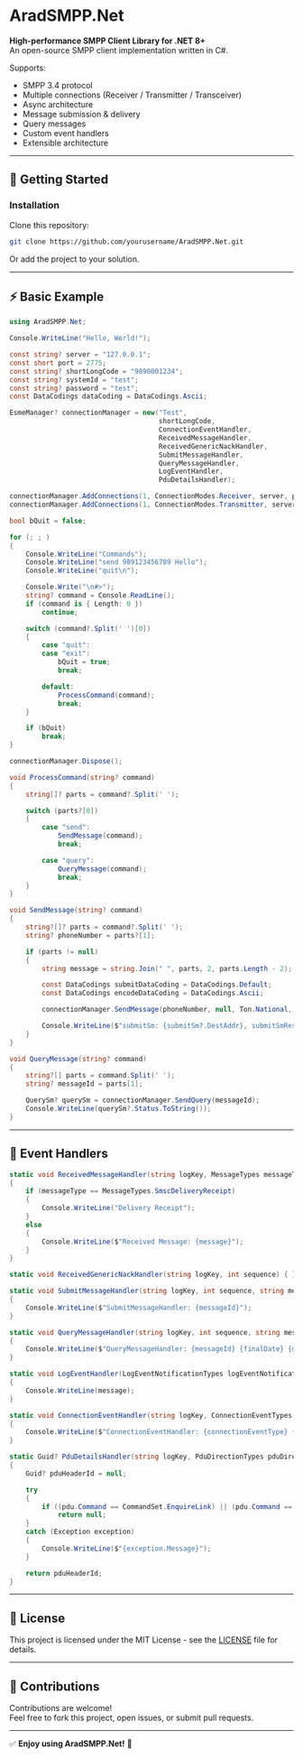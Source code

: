 # AradSMPP.Net

**High-performance SMPP Client Library for .NET 8+**  
An open-source SMPP client implementation written in C#.  

Supports:
- SMPP 3.4 protocol
- Multiple connections (Receiver / Transmitter / Transceiver)
- Async architecture
- Message submission & delivery
- Query messages
- Custom event handlers
- Extensible architecture

---

## 🚀 Getting Started

### Installation

Clone this repository:

```bash
git clone https://github.com/yourusername/AradSMPP.Net.git
```

Or add the project to your solution.

---

## ⚡ Basic Example

```csharp
using AradSMPP.Net;

Console.WriteLine("Hello, World!");

const string? server = "127.0.0.1";
const short port = 2775;
const string? shortLongCode = "9890001234";
const string? systemId = "test";
const string? password = "test";
const DataCodings dataCoding = DataCodings.Ascii;

EsmeManager? connectionManager = new("Test",
                                     shortLongCode,
                                     ConnectionEventHandler,
                                     ReceivedMessageHandler,
                                     ReceivedGenericNackHandler,
                                     SubmitMessageHandler,
                                     QueryMessageHandler,
                                     LogEventHandler,
                                     PduDetailsHandler);

connectionManager.AddConnections(1, ConnectionModes.Receiver, server, port, systemId, password, "Receiver", dataCoding);
connectionManager.AddConnections(1, ConnectionModes.Transmitter, server, port, systemId, password, "Transmitter", dataCoding);

bool bQuit = false;

for (; ; )
{
    Console.WriteLine("Commands");
    Console.WriteLine("send 989123456789 Hello");
    Console.WriteLine("quit\n");

    Console.Write("\n#>");
    string? command = Console.ReadLine();
    if (command is { Length: 0 })
        continue;

    switch (command?.Split(' ')[0])
    {
        case "quit":
        case "exit":
            bQuit = true;
            break;

        default:
            ProcessCommand(command);
            break;
    }

    if (bQuit)
        break;
}

connectionManager.Dispose();

void ProcessCommand(string? command)
{
    string[]? parts = command?.Split(' ');

    switch (parts?[0])
    {
        case "send":
            SendMessage(command);
            break;

        case "query":
            QueryMessage(command);
            break;
    }
}

void SendMessage(string? command)
{
    string?[]? parts = command?.Split(' ');
    string? phoneNumber = parts?[1];

    if (parts != null)
    {
        string message = string.Join(" ", parts, 2, parts.Length - 2);

        const DataCodings submitDataCoding = DataCodings.Default;
        const DataCodings encodeDataCoding = DataCodings.Ascii;

        connectionManager.SendMessage(phoneNumber, null, Ton.National, Npi.Isdn, submitDataCoding, encodeDataCoding, message, out SubmitSm? submitSm, out SubmitSmResp? submitSmResp);

        Console.WriteLine($"submitSm: {submitSm?.DestAddr}, submitSmResp: {submitSmResp?.Status}, messageId: {submitSmResp?.MessageId}");
    }
}

void QueryMessage(string? command)
{
    string?[] parts = command.Split(' ');
    string? messageId = parts[1];

    QuerySm? querySm = connectionManager.SendQuery(messageId);
    Console.WriteLine(querySm?.Status.ToString());
}
```

---

## 📡 Event Handlers

```csharp
static void ReceivedMessageHandler(string logKey, MessageTypes messageType, string serviceType, Ton sourceTon, Npi sourceNpi, string shortLongCode, DateTime dateReceived, string phoneNumber, DataCodings dataCoding, string message)
{
    if (messageType == MessageTypes.SmscDeliveryReceipt)
    {
        Console.WriteLine("Delivery Receipt");
    }
    else
    {
        Console.WriteLine($"Received Message: {message}");
    }
}

static void ReceivedGenericNackHandler(string logKey, int sequence) { }

static void SubmitMessageHandler(string logKey, int sequence, string messageId)
{
    Console.WriteLine($"SubmitMessageHandler: {messageId}");
}

static void QueryMessageHandler(string logKey, int sequence, string messageId, DateTime finalDate, int messageState, long errorCode)
{
    Console.WriteLine($"QueryMessageHandler: {messageId} {finalDate} {messageState}");
}

static void LogEventHandler(LogEventNotificationTypes logEventNotificationType, string logKey, string shortLongCode, string message)
{
    Console.WriteLine(message);
}

static void ConnectionEventHandler(string logKey, ConnectionEventTypes connectionEventType, string message)
{
    Console.WriteLine($"ConnectionEventHandler: {connectionEventType} {message}");
}

static Guid? PduDetailsHandler(string logKey, PduDirectionTypes pduDirectionType, Header pdu, List<PduPropertyDetail> details)
{
    Guid? pduHeaderId = null;

    try
    {
        if ((pdu.Command == CommandSet.EnquireLink) || (pdu.Command == CommandSet.EnquireLinkResp))
            return null;
    }
    catch (Exception exception)
    {
        Console.WriteLine($"{exception.Message}");
    }

    return pduHeaderId;
}
```

---

## 📝 License

This project is licensed under the MIT License - see the [LICENSE](LICENSE) file for details.

---

## 🤝 Contributions

Contributions are welcome!  
Feel free to fork this project, open issues, or submit pull requests.

---

✅ **Enjoy using AradSMPP.Net!** 🚀
